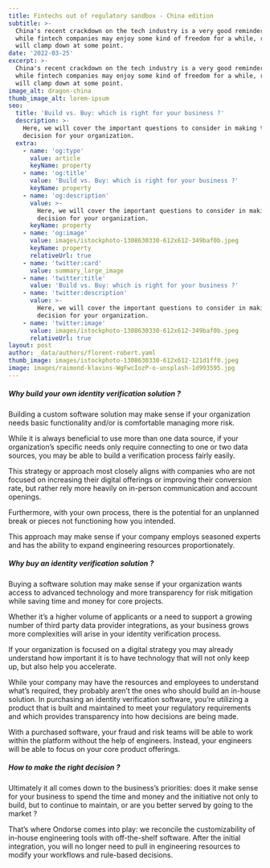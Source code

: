 ```yaml
---
title: Fintechs out of regulatory sandbox - China edition
subtitle: >-
  China's recent crackdown on the tech industry is a very good reminder that
  while fintech companies may enjoy some kind of freedom for a while, regulators
  will clamp down at some point.
date: '2022-03-25'
excerpt: >-
  China's recent crackdown on the tech industry is a very good reminder that
  while fintech companies may enjoy some kind of freedom for a while, regulators
  will clamp down at some point.
image_alt: dragon-china
thumb_image_alt: lorem-ipsum
seo:
  title: 'Build vs. Buy: which is right for your business ?'
  description: >-
    Here, we will cover the important questions to consider in making the
    decision for your organization.
  extra:
    - name: 'og:type'
      value: article
      keyName: property
    - name: 'og:title'
      value: 'Build vs. Buy: which is right for your business ?'
      keyName: property
    - name: 'og:description'
      value: >-
        Here, we will cover the important questions to consider in making the
        decision for your organization.
      keyName: property
    - name: 'og:image'
      value: images/istockphoto-1308630330-612x612-349baf0b.jpeg
      keyName: property
      relativeUrl: true
    - name: 'twitter:card'
      value: summary_large_image
    - name: 'twitter:title'
      value: 'Build vs. Buy: which is right for your business ?'
    - name: 'twitter:description'
      value: >-
        Here, we will cover the important questions to consider in making the
        decision for your organization.
    - name: 'twitter:image'
      value: images/istockphoto-1308630330-612x612-349baf0b.jpeg
      relativeUrl: true
layout: post
author: _data/authors/florent-robert.yaml
thumb_image: images/istockphoto-1308630330-612x612-121d1ff0.jpeg
image: images/raimond-klavins-WgFwcIozP-o-unsplash-1d993595.jpg
---
```

##### Why build your own identity verification solution ?

Building a custom software solution may make sense if your organization needs basic functionality and/or is comfortable managing more risk.

While it is always beneficial to use more than one data source, if your organization’s specific needs only require connecting to one or two data sources, you may be able to build a verification process fairly easily. 

This strategy or approach most closely aligns with companies who are not focused on increasing their digital offerings or improving their conversion rate, but rather rely more heavily on in-person communication and account openings. 

Furthermore, with your own process, there is the potential for an unplanned break or pieces not functioning how you intended. 

This approach may make sense if your company employs seasoned experts and has the ability to expand engineering resources proportionately.

##### Why buy an identity verification solution ?

Buying a software solution may make sense if your organization wants access to advanced technology and more transparency for risk mitigation while saving time and money for core projects.

Whether it’s a higher volume of applicants or a need to support a growing number of third party data provider integrations, as your business grows more complexities will arise in your identity verification process. 

If your organization is focused on a digital strategy you may already understand how important it is to have technology that will not only keep up, but also help you accelerate. 

While your company may have the resources and employees to understand what’s required, they probably aren’t the ones who should build an in-house solution. In purchasing an identity verification software, you’re utilizing a product that is built and maintained to meet your regulatory requirements and which provides transparency into how decisions are being made.

With a purchased software, your fraud and risk teams will be able to work within the platform without the help of engineers. Instead, your engineers will be able to focus on your core product offerings.

##### How to make the right decision ?

Ultimately it all comes down to the business’s priorities: does it make sense for your business to spend the time and money and the initiative not only to build, but to continue to maintain, or are you better served by going to the market ?

That’s where Ondorse comes into play: we reconcile the customizability of in-house engineering tools with off-the-shelf software. After the initial integration, you will no longer need to pull in engineering resources to modify your workflows and rule-based decisions.‍
